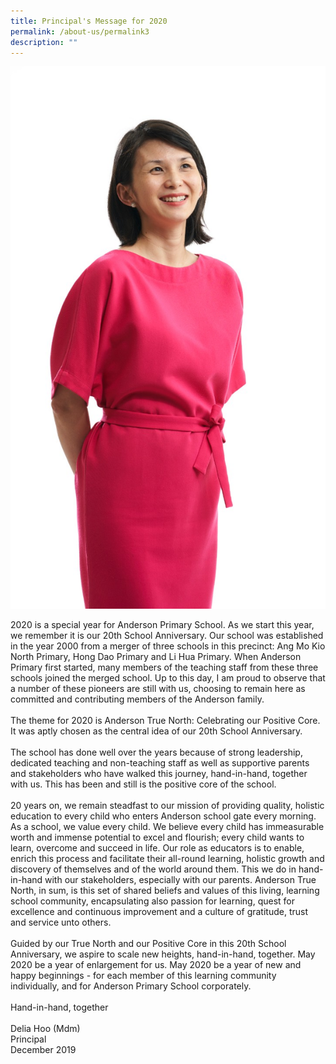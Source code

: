 ```yaml
---
title: Principal's Message for 2020
permalink: /about-us/permalink3
description: ""
---
```

![](/images/Principal%20(2020).jpg)<div class="lo_main_mid">
<div class="content_area">
<div class="mid mCustomScrollbar _mCS_1">
<div id="mCSB_1" class="mCustomScrollBox mCS-rounded-dark mCSB_vertical mCSB_inside" tabindex="0">
<div id="mCSB_1_container" class="mCSB_container" dir="ltr">
<div class="pagecontent_box">
<div id="_ptod_49215" class="description ive_editable ive_ptod ive_content">
<div>2020 is a special year for Anderson Primary School. As we start this year, we remember it is our 20th School Anniversary. Our school was established in the year 2000 from a merger of three schools in this precinct: Ang Mo Kio North Primary, Hong Dao Primary and Li Hua Primary. When Anderson Primary first started, many members of the teaching staff from these three schools joined the merged school. Up to this day, I am proud to observe that a number of these pioneers are still with us, choosing to remain here as committed and contributing members of the Anderson family. &nbsp;</div>
<div>&nbsp;</div>
<div>The theme for 2020 is Anderson True North: Celebrating our Positive Core. It was aptly chosen as the central idea of our 20th School Anniversary.</div>
<div>&nbsp;</div>
<div>The school has done well over the years because of strong leadership, dedicated teaching and non-teaching staff as well as supportive parents and stakeholders who have walked this journey, hand-in-hand, together with us. This has been and still is the positive core of the school.</div>
<div>&nbsp;</div>
<div>20 years on, we remain steadfast to our mission of providing quality, holistic education to every child who enters Anderson school gate every morning. As a school, we value every child. We believe every child has immeasurable worth and immense potential to excel and flourish; every child wants to learn, overcome and succeed in life. Our role as educators is to enable, enrich this process and facilitate their all-round learning, holistic growth and discovery of themselves and of the world around them. This we do in hand-in-hand with our stakeholders, especially with our parents. Anderson True North, in sum, is this set of shared beliefs and values of this living, learning school community, encapsulating also passion for learning, quest for excellence and continuous improvement and a culture of gratitude, trust and service unto others.&nbsp;</div>
<div>&nbsp;</div>
<div>Guided by our True North and our Positive Core in this 20th School Anniversary, we aspire to scale new heights, hand-in-hand, together. May 2020 be a year of enlargement for us. May 2020 be a year of new and happy beginnings - for each member of this learning community individually, and for Anderson Primary School corporately.&nbsp;</div>
<br />
<div>Hand-in-hand, together</div>
<div>&nbsp;</div>
<div>Delia Hoo (Mdm)</div>
<div>Principal</div>
<div>December 2019</div>
<div>&nbsp;</div>
</div>
</div>
</div>
<div id="mCSB_1_scrollbar_vertical" class="mCSB_scrollTools mCSB_1_scrollbar mCS-rounded-dark mCSB_scrollTools_vertical">
<div class="mCSB_draggerContainer">
<div id="mCSB_1_dragger_vertical" class="mCSB_dragger">
<div class="mCSB_dragger_bar">&nbsp;</div>
<div class="mCSB_draggerRail">&nbsp;</div>
</div>
</div>
</div>
</div>
</div>
<div class="bottom">
<div>&nbsp;</div>